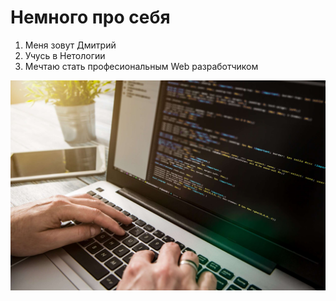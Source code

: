 # Немного про себя

1. Меня зовут Дмитрий
2. Учусь в Нетологии
3. Мечтаю стать професиональным Web разработчиком
   
![](img/ons.jpg)